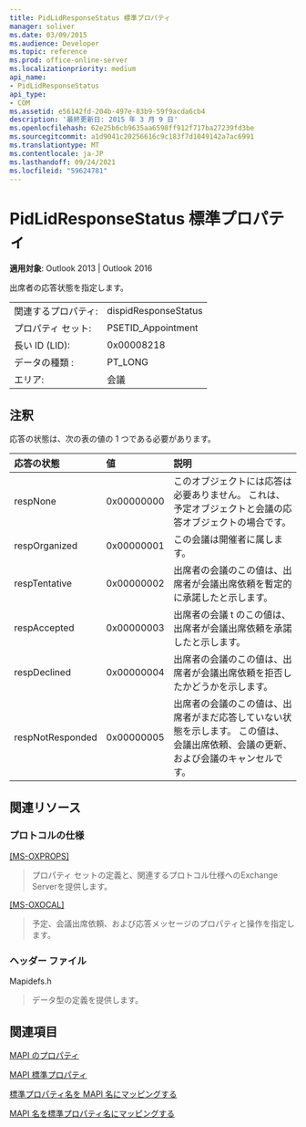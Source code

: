 ```yaml
---
title: PidLidResponseStatus 標準プロパティ
manager: soliver
ms.date: 03/09/2015
ms.audience: Developer
ms.topic: reference
ms.prod: office-online-server
ms.localizationpriority: medium
api_name:
- PidLidResponseStatus
api_type:
- COM
ms.assetid: e56142fd-204b-497e-83b9-59f9acda6cb4
description: '最終更新日: 2015 年 3 月 9 日'
ms.openlocfilehash: 62e25b6cb9635aa6598ff912f717ba27239fd3be
ms.sourcegitcommit: a1d9041c20256616c9c183f7d1049142a7ac6991
ms.translationtype: MT
ms.contentlocale: ja-JP
ms.lasthandoff: 09/24/2021
ms.locfileid: "59624781"
---
```

# <a name="pidlidresponsestatus-canonical-property"></a>PidLidResponseStatus 標準プロパティ

  
  
**適用対象**: Outlook 2013 | Outlook 2016 
  
出席者の応答状態を指定します。
  
|||
|:-----|:-----|
|関連するプロパティ:  <br/> |dispidResponseStatus  <br/> |
|プロパティ セット:  <br/> |PSETID_Appointment  <br/> |
|長い ID (LID):  <br/> |0x00008218  <br/> |
|データの種類 :   <br/> |PT_LONG  <br/> |
|エリア:  <br/> |会議  <br/> |
   
## <a name="remarks"></a>注釈

応答の状態は、次の表の値の 1 つである必要があります。
  
|**応答の状態**|**値**|**説明**|
|:-----|:-----|:-----|
|respNone  <br/> |0x00000000  <br/> |このオブジェクトには応答は必要ありません。 これは、予定オブジェクトと会議の応答オブジェクトの場合です。  <br/> |
|respOrganized  <br/> |0x00000001  <br/> |この会議は開催者に属します。  <br/> |
|respTentative  <br/> |0x00000002  <br/> |出席者の会議のこの値は、出席者が会議出席依頼を暫定的に承諾したと示します。  <br/> |
|respAccepted  <br/> |0x00000003  <br/> |出席者の会議 t のこの値は、出席者が会議出席依頼を承諾したと示します。  <br/> |
|respDeclined  <br/> |0x00000004  <br/> |出席者の会議のこの値は、出席者が会議出席依頼を拒否したかどうかを示します。  <br/> |
|respNotResponded  <br/> |0x00000005  <br/> |出席者の会議のこの値は、出席者がまだ応答していない状態を示します。 この値は、会議出席依頼、会議の更新、および会議のキャンセルです。  <br/> |
   
## <a name="related-resources"></a>関連リソース

### <a name="protocol-specifications"></a>プロトコルの仕様

[[MS-OXPROPS]](https://msdn.microsoft.com/library/f6ab1613-aefe-447d-a49c-18217230b148%28Office.15%29.aspx)
  
> プロパティ セットの定義と、関連するプロトコル仕様へのExchange Serverを提供します。
    
[[MS-OXOCAL]](https://msdn.microsoft.com/library/09861fde-c8e4-4028-9346-e7c214cfdba1%28Office.15%29.aspx)
  
> 予定、会議出席依頼、および応答メッセージのプロパティと操作を指定します。
    
### <a name="header-files"></a>ヘッダー ファイル

Mapidefs.h
  
> データ型の定義を提供します。
    
## <a name="see-also"></a>関連項目



[MAPI のプロパティ](mapi-properties.md)
  
[MAPI 標準プロパティ](mapi-canonical-properties.md)
  
[標準プロパティ名を MAPI 名にマッピングする](mapping-canonical-property-names-to-mapi-names.md)
  
[MAPI 名を標準プロパティ名にマッピングする](mapping-mapi-names-to-canonical-property-names.md)

